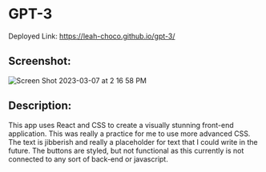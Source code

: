 # GPT-3

Deployed Link: https://leah-choco.github.io/gpt-3/

## Screenshot:

![Screen Shot 2023-03-07 at 2 16 58 PM](https://user-images.githubusercontent.com/109236891/223542593-516bd152-e241-4a03-a9db-a53265b562ea.png)

## Description:

This app uses React and CSS to create a visually stunning front-end application. This was really a practice for me to use more advanced CSS. The text is jibberish and really a placeholder for text that I could write in the future. The buttons are styled, but not functional as this currently is not connected to any sort of back-end or javascript.
